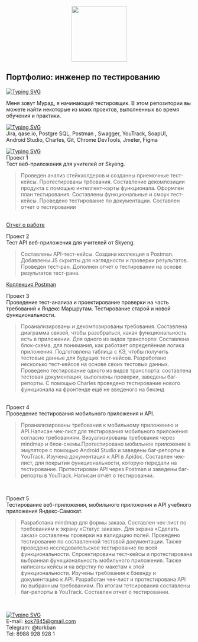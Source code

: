 <div id="header" align="center">
  <img src="https://uploads-ssl.webflow.com/642cdb132c5d45bcf6851404/645d3c4b7fa6668c2efc0242_601cce3f990daac6e765c3b0_History-of-Email-1-edited-1.png" width="150"/>
</div>

<h2>Портфолио: инженер по тестированию</h2>
<a href="https://git.io/typing-svg"><img src="https://readme-typing-svg.herokuapp.com?font=Arial&pause=1000&color=000000&background=43434300&random=false&width=435&lines=Обо+мне" alt="Typing SVG" /></a>

Меня зовут Мурад, я начинающий тестировщик.
В этом репозитории вы можете найти некоторые из моих проектов, выполненных во время обучения и практики. 
 <br>

<a href="https://git.io/typing-svg"><img src="https://readme-typing-svg.herokuapp.com?font=Arial&pause=1000&color=000000&background=43434300&random=false&width=435&lines=%D0%9D%D0%B0%D0%B2%D1%8B%D0%BA%D0%B8+%D0%B8+%D1%82%D0%B5%D1%85%D0%BD%D0%BE%D0%BB%D0%BE%D0%B3%D0%B8%D0%B8" alt="Typing SVG" /></a>  
Jira, qase.io, Postgre SQL, Postman , Swagger, YouTrack, SoapUI,<br> Android Studio, Charles, Git, Chrome DevTools, Jmeter, Figma

<a href="https://git.io/typing-svg"><img src="https://readme-typing-svg.herokuapp.com?font=Arial&pause=1000&color=000000&background=43434300&random=false&width=435&lines=%D0%9F%D1%80%D0%BE%D0%B5%D0%BA%D1%82%D1%8B" alt="Typing SVG" /></a>  
Проект 1<br>
Тест веб-приложения для учителей от Skyeng.
    <blockquote>Проведен анализ стейкхолдеров и созданны приемочные тест-кейсы. Протестированы трбования.
    Составление декомпозиции продукта с помощью интеллект-карты функционала. Оформлен план тестирования.
    Составлены функциональные и смоук тест-кейсы. Проведено тестирование по документации. 
    Составлен отчет о тестировании</blockquote> <br>
  <a href="https://drive.google.com/file/d/1dXeW_WS6sjQwTOdqmu1_49yO3oNWFtPV/view?usp=sharing">Отчет о работе</a>
    
Проект 2<br>
Тест API веб-приложения для учителей от Skyeng.
    <blockquote>Составлены API-тест-кейсы. Создана коллекция в Postman. Добавлены JS скрипты для наглядности и проверки результатов.
     Проведен тест-ран. Дополнен отчет о тестировании на основе результатов тест-рана.
    </blockquote> 
    <a href="https://api.postman.com/collections/25070554-dfdc2aa7-d539-467b-8b0c-b9cc5e9df0da?access_key=PMAT-01HG691HFPVQGHRH6PBJ3NAT4D">Коллекция Postman</a>
    
Проект 3<br>
Проведение тест-анализа и проектирование проверки на часть требований к Яндекс Маршрутам. Тестирование старой и новой функциональности.
    <blockquote>Проанализированы и декомпозированы требования.
    Составлена диаграмма связей, чтобы разобраться, какая функциональность есть в приложении.
    Для одного из видов транспорта:
    Составлена блок-схема, для понимания, как работает определённая логика приложения.
    Подготовлена таблица с КЭ, чтобы получить тестовые данные для будущих тест-кейсов.
    Разработано несколько тест-кейсов на основе своих тестовых данных.
    Проведено тестирование одного из видов транспорта: составлена тестовая документация, выполнены проверки, заведены баг-репорты.
    С помощью Charles проведено тестирование  нового функционала на фронтенде ещё не введеного на бекэнд</blockquote> <br>
    Проект 4<br>
Проведение тестирования мобильного приложения и API.

<blockquote>Проанализированы требования к мобильному приложению и API.Написан чек-лист для тестирования мобильного приложения согласно требованиям. Визуализированы требования через mindmap и блок-схемы.Протестировано мобильное приложение в эмуляторе с помощью Android Studio и заведены баг-репорты в YouTrack.  Изучена документация к API в Apidoc. Составлен чек-лист, для покрытия функциональности, которую  передали на тестирование.    Протестирован API через Postman и заведены баг-репорты в YouTrack. Написан отчёт о тестировании.</blockquote> <br>

   Проект 5<br>
Тестирование веб-приложения, мобильного приложения и API учебного приложения Яндекс-Самокат.
    <blockquote>Разработана mindmap для формы заказа. Составлен чек-лист по требованиям к экрану «Статус заказа».
    Для экрана «Сделать заказ» составлены проверки на валидацию полей. Проведено тестирование по составленной тестовой документации.
    Также проведено исследовательское тестирование по всей функциональности.
    Спроектированы тест-кейсы и протестирована выбранная функциональность мобильного приложения. Также написаны кейсы и на вёрстку по макетам к этой функциональности.
    Изучены требования к бэкенду и документацию к API. Разработан чек-лист и протестирована API по выбранным требованиям.
    По итогам тетсирования составлены баг-репорты в YouTrack. Составлен отчет о тестировании.
    </blockquote> <br>

<a href="https://git.io/typing-svg"><img src="https://readme-typing-svg.herokuapp.com?font=Arial&pause=1000&color=000000&background=43434300&random=false&width=435&lines=%D0%9A%D0%BE%D0%BD%D1%82%D0%B0%D0%BA%D1%82%D0%BD%D0%B0%D1%8F+%D0%B8%D0%BD%D1%84%D0%BE%D1%80%D0%BC%D0%B0%D1%86%D0%B8%D1%8F" alt="Typing SVG" /></a>     
E-mail: kok7845@gmail.com <br>
Telegram: @torkban <br>
Tel: 8988 928 928 1
